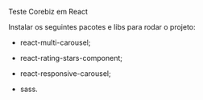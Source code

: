 Teste Corebiz em React

Instalar os seguintes pacotes e libs para rodar o projeto:

- react-multi-carousel;

- react-rating-stars-component;

- react-responsive-carousel;

- sass.